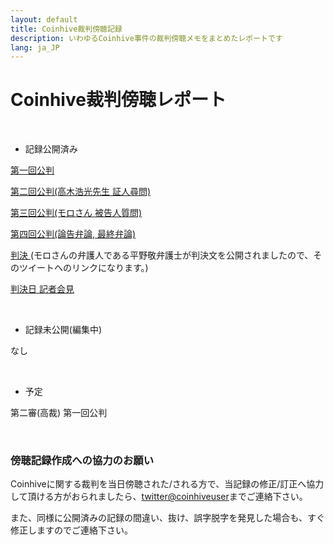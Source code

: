 ```yaml
---
layout: default
title: Coinhive裁判傍聴記録
description: いわゆるCoinhive事件の裁判傍聴メモをまとめたレポートです
lang: ja_JP
---
```


# Coinhive裁判傍聴レポート

  <br/>

* 記録公開済み

[第一回公判](https://coinhiveuser.github.io/chtrialreport/reports/1.html)

[第二回公判(高木浩光先生 証人尋問)](https://coinhiveuser.github.io/chtrialreport/reports/2.html)

[第三回公判(モロさん 被告人質問)](https://coinhiveuser.github.io/chtrialreport/reports/3.html)

[第四回公判(論告弁論, 最終弁論)](https://coinhiveuser.github.io/chtrialreport/reports/4.html)

[判決 ](https://twitter.com/stdaux/status/1117747164094951425)(モロさんの弁護人である平野敬弁護士が判決文を公開されましたので、そのツイートへのリンクになります。)

[判決日 記者会見](https://coinhiveuser.github.io/chtrialreport/reports/psc.html)

<br/>

* 記録未公開(編集中)

なし

<br/>


* 予定

第二審(高裁) 第一回公判

<br/>

### 傍聴記録作成への協力のお願い

Coinhiveに関する裁判を当日傍聴された/される方で、当記録の修正/訂正へ協力して頂ける方がおられましたら、[twitter@coinhiveuser](https://twitter.com/coinhiveuser)までご連絡下さい。  

また、同様に公開済みの記録の間違い、抜け、誤字脱字を発見した場合も、すぐ修正しますのでご連絡下さい。

